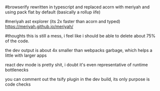 #browserify rewritten in typescript and replaced acorn with meriyah and using pack flat by default (basically a rollup iife)


#meriyah ast explorer (its 2x faster than acorn and typed)
https://meriyah.github.io/meriyah/


#thoughts
this is still a mess, i feel like i should be able to delete about 75% of the code.

the dev output is about 4x smaller than webpacks garbage, which helps a little with larger apps

react dev mode is pretty shit, i doubt it's even representative of runtime bottlenecks

you can comment out the tsify plugin in the dev build, its only purpose is code checks